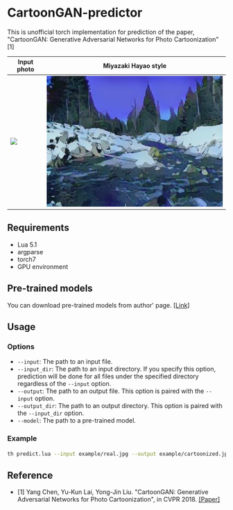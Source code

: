 # CartoonGAN-predictor
This is unofficial torch implementation for prediction of the paper, "CartoonGAN: Generative Adversarial Networks for Photo Cartoonization" [1]

Input photo | Miyazaki Hayao style
 --- | --- 
<img src='example/real.jpg' width='500'> | <img src='example/cartoonized.jpg' width='500'>

## Requirements
* Lua 5.1
* argparse
* torch7
* GPU environment

## Pre-trained models
You can download pre-trained models from author' page. [[Link]](http://cg.cs.tsinghua.edu.cn/people/~Yongjin/Yongjin.htm)

## Usage
### Options
* `--input`: The path to an input file.
* `--input_dir`: The path to an input directory. If you specify this option, prediction will be done for all files under the specified directory regardless of the `--input` option.
* `--output`: The path to an output file. This option is paired with the `--input` option.
* `--output_dir`: The path to an output directory. This option is paired with the `--input_dir` option.
* `--model`: The path to a pre-trained model.

### Example
```bash
th predict.lua --input example/real.jpg --output example/cartoonized.jpg --model models/Hayao_net_G.t7
```

## Reference
* [1] Yang Chen, Yu-Kun Lai, Yong-Jin Liu. "CartoonGAN: Generative Adversarial Networks for Photo Cartoonization", in CVPR 2018. [[Paper]](http://openaccess.thecvf.com/content_cvpr_2018/CameraReady/2205.pdf)
